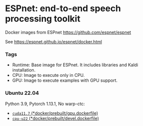 # ESPnet: end-to-end speech processing toolkit

Docker images from ESPnet https://github.com/espnet/espnet 

See https://espnet.github.io/espnet/docker.html

### Tags

- Runtime: Base image for ESPnet. It includes libraries and Kaldi installation.
- CPU: Image to execute only in CPU.
- GPU: Image to execute examples with GPU support.

### Ubuntu 22.04

Python 3.9, Pytorch 1.13.1, No warp-ctc:

- [`cuda11.7` (*docker/prebuilt/gpu.dockerfile)](https://github.com/espnet/espnet/tree/master/docker/prebuilt/gpu.dockerfile)
- [`cpu-u22` (*docker/prebuilt/devel.dockerfile)](https://github.com/espnet/espnet/tree/master/docker/prebuilt/devel.dockerfile/Dockerfile)
